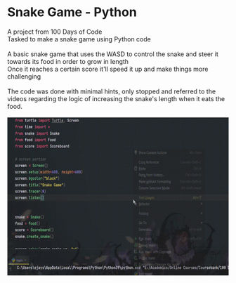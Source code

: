 # Snake Game - Python

A project from 100 Days of Code <br />
Tasked to make a snake game using Python code <br />
<br />
A basic snake game that uses the WASD to control the snake and steer it towards its food in order to grow in length <br />
Once it reaches a certain score it'll speed it up and make things more challenging <br />
<br />
The code was done with minimal hints, only stopped and referred to the videos regarding the logic of increasing the snake's length when it eats the food. <br />
<br />
<img src="https://github.com/ejaysrngy/Snake-Game-Python/blob/main/demo.gif" width="640" height="360">

